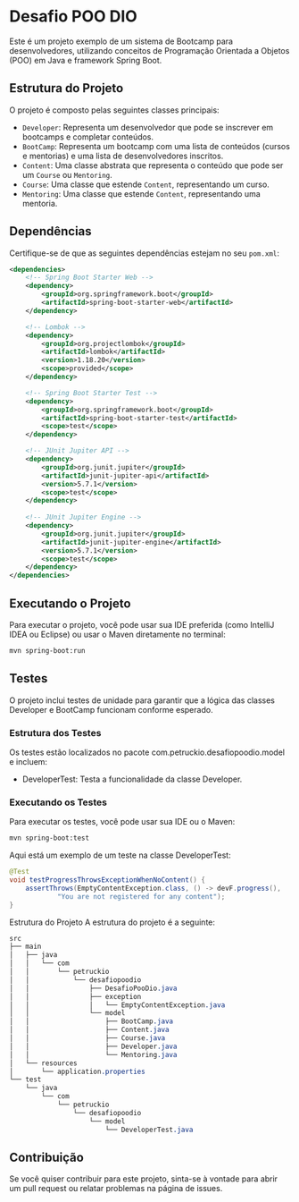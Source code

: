 # Desafio POO DIO

Este é um projeto exemplo de um sistema de Bootcamp para desenvolvedores, utilizando conceitos de Programação Orientada a Objetos (POO) em Java e framework Spring Boot.

## Estrutura do Projeto

O projeto é composto pelas seguintes classes principais:
- `Developer`: Representa um desenvolvedor que pode se inscrever em bootcamps e completar conteúdos.
- `BootCamp`: Representa um bootcamp com uma lista de conteúdos (cursos e mentorias) e uma lista de desenvolvedores inscritos.
- `Content`: Uma classe abstrata que representa o conteúdo que pode ser um `Course` ou `Mentoring`.
- `Course`: Uma classe que estende `Content`, representando um curso.
- `Mentoring`: Uma classe que estende `Content`, representando uma mentoria.

## Dependências

Certifique-se de que as seguintes dependências estejam no seu `pom.xml`:

```xml
<dependencies>
    <!-- Spring Boot Starter Web -->
    <dependency>
        <groupId>org.springframework.boot</groupId>
        <artifactId>spring-boot-starter-web</artifactId>
    </dependency>

    <!-- Lombok -->
    <dependency>
        <groupId>org.projectlombok</groupId>
        <artifactId>lombok</artifactId>
        <version>1.18.20</version>
        <scope>provided</scope>
    </dependency>

    <!-- Spring Boot Starter Test -->
    <dependency>
        <groupId>org.springframework.boot</groupId>
        <artifactId>spring-boot-starter-test</artifactId>
        <scope>test</scope>
    </dependency>

    <!-- JUnit Jupiter API -->
    <dependency>
        <groupId>org.junit.jupiter</groupId>
        <artifactId>junit-jupiter-api</artifactId>
        <version>5.7.1</version>
        <scope>test</scope>
    </dependency>
    
    <!-- JUnit Jupiter Engine -->
    <dependency>
        <groupId>org.junit.jupiter</groupId>
        <artifactId>junit-jupiter-engine</artifactId>
        <version>5.7.1</version>
        <scope>test</scope>
    </dependency>
</dependencies>
```

## Executando o Projeto
Para executar o projeto, você pode usar sua IDE preferida (como IntelliJ IDEA ou Eclipse) ou usar o Maven diretamente no terminal:

```bash
mvn spring-boot:run
```

## Testes
O projeto inclui testes de unidade para garantir que a lógica das classes Developer e BootCamp funcionam conforme esperado.

### Estrutura dos Testes
Os testes estão localizados no pacote com.petruckio.desafiopoodio.model e incluem:

 - DeveloperTest: Testa a funcionalidade da classe Developer.

### Executando os Testes
Para executar os testes, você pode usar sua IDE ou o Maven:

```bash
mvn spring-boot:test
```

Aqui está um exemplo de um teste na classe DeveloperTest:

```java
@Test
void testProgressThrowsExceptionWhenNoContent() {
    assertThrows(EmptyContentException.class, () -> devF.progress(), 
            "You are not registered for any content");
}
```
Estrutura do Projeto
A estrutura do projeto é a seguinte:

```css
src
├── main
│   ├── java
│   │   └── com
│   │       └── petruckio
│   │           └── desafiopoodio
│   │               ├── DesafioPooDio.java
│   │               ├── exception
│   │               │   └── EmptyContentException.java
│   │               └── model
│   │                   ├── BootCamp.java
│   │                   ├── Content.java
│   │                   ├── Course.java
│   │                   ├── Developer.java
│   │                   └── Mentoring.java
│   └── resources
│       └── application.properties
└── test
    └── java
        └── com
            └── petruckio
                └── desafiopoodio
                    └── model
                        └── DeveloperTest.java
```


## Contribuição
Se você quiser contribuir para este projeto, sinta-se à vontade para abrir um pull request ou relatar problemas na página de issues.